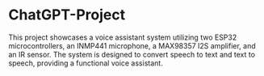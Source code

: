 # ChatGPT-Project
This project showcases a voice assistant system utilizing two ESP32 microcontrollers, an INMP441 microphone, a MAX98357 I2S amplifier, and an IR sensor. The system is designed to convert speech to text and text to speech, providing a functional voice assistant.

